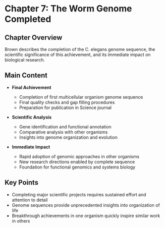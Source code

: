# Chapter 7: The Worm Genome Completed

## Chapter Overview
Brown describes the completion of the C. elegans genome sequence, the scientific significance of this achievement, and its immediate impact on biological research.

## Main Content
- **Final Achievement**
  - Completion of first multicellular organism genome sequence
  - Final quality checks and gap filling procedures
  - Preparation for publication in Science journal

- **Scientific Analysis**
  - Gene identification and functional annotation
  - Comparative analysis with other organisms
  - Insights into genome organization and evolution

- **Immediate Impact**
  - Rapid adoption of genomic approaches in other organisms
  - New research directions enabled by complete sequence
  - Foundation for functional genomics and systems biology

## Key Points
- Completing major scientific projects requires sustained effort and attention to detail
- Genome sequences provide unprecedented insights into organization of life
- Breakthrough achievements in one organism quickly inspire similar work in others